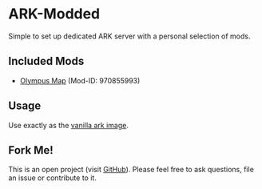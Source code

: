 # ARK-Modded
Simple to set up dedicated ARK server with a personal selection of mods.

## Included Mods
* [Olympus Map](https://steamcommunity.com/sharedfiles/filedetails/?id=970855993) (Mod-ID: 970855993)

## Usage
Use exactly as the [vanilla ark image](https://hub.docker.com/r/hetsh/ark).

## Fork Me!
This is an open project (visit [GitHub](https://github.com/Hetsh/docker-ark-modded)).
Please feel free to ask questions, file an issue or contribute to it.